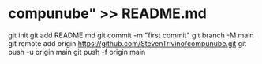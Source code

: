 # compunube" >> README.md
git init
git add README.md
git commit -m "first commit"
git branch -M main
git remote add origin https://github.com/StevenTrivino/compunube.git
git push -u origin main
git push -f origin main
